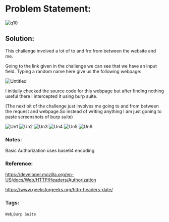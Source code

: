 # Problem Statement:
![q10](https://user-images.githubusercontent.com/53595853/135763540-fb26eb8b-bcb5-4e34-bb97-86bd36db8b20.png)

## Solution:
This challenge involved a lot of to and fro from between the website and me.

Going to the link given in the challenge we can see that we have an input field.
Typing a random name here give us the following webpage:

![Untitled](https://user-images.githubusercontent.com/53595853/135764200-43ca141f-738e-49ba-8664-55bd1aff1b0c.png)

I initially checked the source code for this webpage but after finding nothing useful there I intercepted it using burp suite.

(The next bit of the challenge just involves me going to and from between the request and webpage.So instead of writing anything I am just goning to paste screenshots of burp suite)

![Un1](https://user-images.githubusercontent.com/53595853/135764865-40725618-1f5d-4a10-9e66-376485f611d3.png)
![Un2](https://user-images.githubusercontent.com/53595853/135764857-0d9af1d4-ae03-4bfc-a40c-389119f32fbf.png)
![Un3](https://user-images.githubusercontent.com/53595853/135764860-928f6744-01a7-4280-adce-e69fb9ceaf61.png)
![Un4](https://user-images.githubusercontent.com/53595853/135764861-6ad7654c-cbd9-4645-9199-776dee4243ba.png)
![Un5](https://user-images.githubusercontent.com/53595853/135764862-ffff2b3b-d69c-4243-a463-ff01e38bbc1a.png)
![Un6](https://user-images.githubusercontent.com/53595853/135764863-188a08fa-3aa3-4b37-95dc-5999c027b121.png)



### Notes:
Basic Authorization uses base64 encoding 

### Reference:

https://developer.mozilla.org/en-US/docs/Web/HTTP/Headers/Authorization

https://www.geeksforgeeks.org/http-headers-date/
### Tags:
`Web`,`Burp Suite` 